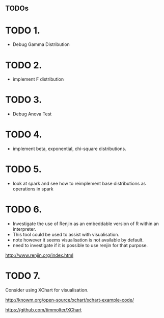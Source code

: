 ## TODOs ##

# TODO 1. #
- Debug Gamma Distribution

# TODO 2. #
   - implement F distribution

# TODO 3. #
 - Debug Anova Test

# TODO 4. #
- implement beta, exponential, chi-square distributions.

# TODO 5. #
- look at spark and see how to reimplement base distributions as operations in spark

# TODO 6. # 
- Investigate the use of Renjin as an embeddable version of R within an interpreter.
- This tool could be used to assist with visualisation.
- note however it seems visualisation is not available by default.
- need to investigate if it is possible to use renjin for that purpose.

http://www.renjin.org/index.html

# TODO 7. #
Consider using XChart for visualisation.

http://knowm.org/open-source/xchart/xchart-example-code/

https://github.com/timmolter/XChart

